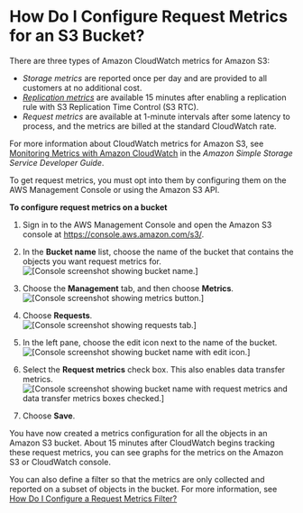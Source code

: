 # How Do I Configure Request Metrics for an S3 Bucket?<a name="configure-metrics"></a>

There are three types of Amazon CloudWatch metrics for Amazon S3:
+ *Storage metrics* are reported once per day and are provided to all customers at no additional cost\.
+ *[Replication metrics](https://docs.aws.amazon.com/replication-metrics.xml)* are available 15 minutes after enabling a replication rule with S3 Replication Time Control \(S3 RTC\)\.
+ *Request metrics* are available at 1\-minute intervals after some latency to process, and the metrics are billed at the standard CloudWatch rate\. 

For more information about CloudWatch metrics for Amazon S3, see [Monitoring Metrics with Amazon CloudWatch](https://docs.aws.amazon.com/AmazonS3/latest/dev/cloudwatch-monitoring.html) in the *Amazon Simple Storage Service Developer Guide*\.

To get request metrics, you must opt into them by configuring them on the AWS Management Console or using the Amazon S3 API\.

**To configure request metrics on a bucket**

1. Sign in to the AWS Management Console and open the Amazon S3 console at [https://console\.aws\.amazon\.com/s3/](https://console.aws.amazon.com/s3/)\.

1. In the **Bucket name** list, choose the name of the bucket that contains the objects you want request metrics for\.  
![\[Console screenshot showing bucket name.\]](http://docs.aws.amazon.com/AmazonS3/latest/user-guide/images/choose-bucket-name.png)

1. Choose the **Management** tab, and then choose **Metrics**\.  
![\[Console screenshot showing metrics button.\]](http://docs.aws.amazon.com/AmazonS3/latest/user-guide/images/choose-management-tab-metrics.png)

1. Choose **Requests**\.  
![\[Console screenshot showing requests tab.\]](http://docs.aws.amazon.com/AmazonS3/latest/user-guide/images/choose-requests.png)

1. In the left pane, choose the edit icon next to the name of the bucket\.  
![\[Console screenshot showing bucket name with edit icon.\]](http://docs.aws.amazon.com/AmazonS3/latest/user-guide/images/choose-metrics-edit.png)

1. Select the **Request metrics** check box\. This also enables data transfer metrics\.  
![\[Console screenshot showing bucket name with request metrics and data transfer metrics boxes checked.\]](http://docs.aws.amazon.com/AmazonS3/latest/user-guide/images/choose-metrics-checkbox.png)

1. Choose **Save**\.

You have now created a metrics configuration for all the objects in an Amazon S3 bucket\. About 15 minutes after CloudWatch begins tracking these request metrics, you can see graphs for the metrics on the Amazon S3 or CloudWatch console\. 

You can also define a filter so that the metrics are only collected and reported on a subset of objects in the bucket\. For more information, see [How Do I Configure a Request Metrics Filter?](configure-metrics-filter.md)